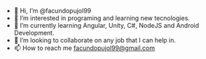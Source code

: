 - 👋 Hi, I’m @facundopujol99
- 👀 I’m interested in programing and learning new tecnologies.
- 🌱 I’m currently learning Angular, Unity, C#, NodeJS and Android Development.
- 💞️ I’m looking to collaborate on any job that I can help in.
- 📫 How to reach me facundopujol99@gmail.com

<!---
facundopujol99/facundopujol99 is a ✨ special ✨ repository because its `README.md` (this file) appears on your GitHub profile.
You can click the Preview link to take a look at your changes.
--->
